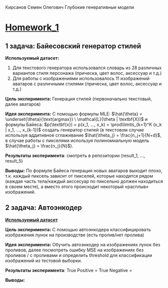 Кирсанов Семен Олегович
Глубокие генеративные модели

#  <a href="https://colab.research.google.com/drive/1nu7Ejtk0n-DeQCfqrlkSLIMLW8duCSPx?usp=sharing">**Homework_1**</a>

## **1 задача:** Байесовский генератор стилей

**Используемый датасет:** 
1. Для текстового генератора использовался словарь из 28 различных вариантов стиля персонажа (прическа, цвет волос, аксессуар и т.д.) 
2. Для работы с изображениями использовалось 11 изображений аватаров с различными стилями (прическа, цвет волос, аксессуар и т.д.)

**Цель эксперимента:** Генерация стилей (первоначально текстовый, далее аватаров)

**Идея эксперимента:** С помощью формулы MLE: $\hat{\theta} =  \underset{\theta}{\text{argmax}} \ \mathcal{L}(\theta | \textbf{X})$ и формулы Байеса: $p(\textbf{x}) = p(x_1, ..., x_k) =  \prod\limits_{k=1}^K (x_k | x_1, ..., x_{k-1})$ создать генератор стилей (в текстовом случае используя аддитивное сглаживание $\hat{\theta_j} = \frac{n_j+1}{N+d}$, в случае работы с пикселями используя полиномиальную модель $\hat{\theta_j} = \frac{n_j}{N}$). 

**Результаты эксперимента**: смотреть в репозитории (result_1, ..., result_5) 

**Выводы:** По формуле Байеса генерация новых аватаров выходит плохо, т.к. каждый пиксель зависит от пикселей, которые находятся рядом (каждая часть тела/каждый акссесуар по пиксельно должен находиться в своем месте), а вместо этого происходит некоторый «расплыв» изображений.

## **2 задача:** Автоэнкодер

<a href="https://drive.google.com/file/d/1DHuQ3DBsgab6NtZIZfAKUHS2rW3-vmtb/view?usp=sharing">**Используемый датасет**</a>

**Цель эксперимента:** С помощью автоэнкодера классифицировать изображения лунок на производстве (есть пролив/нет пролива)

**Идея эксперимента:** Обучить автоэнкодер на изображениях лунок без проливов, далее посмотреть ошибку MSE на изображениях без проливов / с проливами и определить threshold для классификации изображений из тестовой выборки. 

**Результаты эксперимента**: True Positive =  True Negative =  

**Выводы:** 
